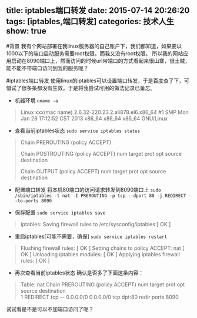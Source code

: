 title: iptables端口转发
date: 2015-07-14 20:26:20
tags: [iptables,端口转发]
categories: 技术人生
show: true
---
#背景
我有个网站部署在我linux服务器的自己账户下，我们都知道，如果要以1000以下的端口启动服务需要root权限。而我又没有root权限。
所以我的网站应用启动在8090端口上，然而访问的时候url带端口的方式看起来很山寨，很土贼，能不能不带端口访问到我的服务呢？

#iptables端口转发
使用linux的iptables可以设置端口转发，于是百度查了下，可惜试了很多条都没有生效。于是将我尝试可用的做法记录已备忘。

<!--more-->

- 机器环境
`uname -a`
> Linux xxx(mac name) 2.6.32-220.23.2.ali878.el6.x86_64 #1 SMP Mon Jan 28 17:12:52 CST 2013 x86_64 x86_64 x86_64 GNU/Linux

- 查看当前iptables状态
`sudo service iptables status`
> Chain PREROUTING (policy ACCEPT)
>
> Chain POSTROUTING (policy ACCEPT)
> num  target     prot opt source               destination         
>
> Chain OUTPUT (policy ACCEPT)
> num  target     prot opt source               destination        

- 配置端口转发
将本机80端口的访问请求转发到8090端口上
`sudo /sbin/iptables -t nat -I PREROUTING -p tcp --dport 80 -j REDIRECT --to-ports 8090`

- 保存配置
`sudo service iptables save`
> iptables: Saving firewall rules to /etc/sysconfig/iptables:[  OK  ]

- 重启iptables[可能不需要，确保]
`sudo service iptables restart`
> Flushing firewall rules:                                   [  OK  ]
> Setting chains to policy ACCEPT: nat                       [  OK  ]
> Unloading iptables modules:                                [  OK  ]
> Applying iptables firewall rules:                          [  OK  ]

- 再次查看当前iptables状态
确认是否多了下面这条内容：
> Table: nat
>Chain PREROUTING (policy ACCEPT)
> num  target     prot opt source               destination         
> 1    REDIRECT   tcp  --  0.0.0.0/0            0.0.0.0/0           tcp dpt:80 redir ports 8090 


试试看是不是可以不加端口访问了呢？
